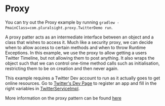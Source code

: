 # Proxy

You can try out the Proxy example by running `gradlew -PmainClass=com.pluralsight.proxy.TwitterDemo run`.

A proxy patter acts as an intermediate interface between an object and a class that wishes to access it. Much like a 
security proxy, we can decide when to allow access to certain methods and when to throw Runtime Exceptions. In this
example, we use the proxy to allow getting a users Twitter Timeline, but not allowing them to post anything. It also
wraps the object such that we can control one-time method calls such as initialisation, restricting them to be on 
creation and then never again. 

This example requires a Twitter Dev account to run as it actually goes to get online resources. Go to 
[Twitter's Dev Page](https://developer.twitter.com/en/apps) to register an app and fill in the right variables in 
[TwitterServiceImpl](TwitterServiceImpl.java).

More information on the proxy pattern can be found [here](https://www.baeldung.com/java-structural-design-patterns)